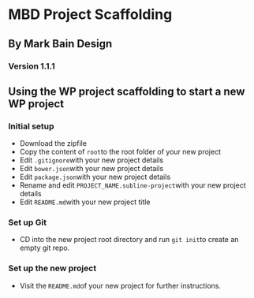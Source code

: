 # MBD Project Scaffolding

## By Mark Bain Design

### Version 1.1.1

## Using the WP project scaffolding to start a new WP project ##

### Initial setup

- Download the zipfile
- Copy the content of `root`to the root folder of your new project
- Edit `.gitignore`with your new project details
- Edit `bower.json`with your new project details
- Edit `package.json`with your new project details
- Rename and edit `PROJECT_NAME.subline-project`with your new project details
- Edit `README.md`with your new project title

### Set up Git

- CD into the new project root directory and run `git init`to create an empty git repo.

### Set up the new project

- Visit the `README.md`of your new project for further instructions.